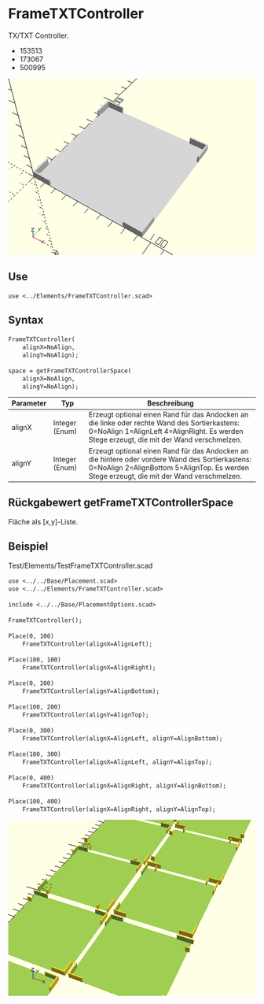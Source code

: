 # FrameTXTController
TX/TXT Controller.
- 153513
- 173067
- 500995

![FrameTXTController](../../images/FrameTXTController.png)

## Use
```
use <../Elements/FrameTXTController.scad>
```

## Syntax
```
FrameTXTController(
    alignX=NoAlign,
    alingY=NoAlign);

space = getFrameTXTControllerSpace(
    alignX=NoAlign,
    alingY=NoAlign);
```

| Parameter | Typ | Beschreibung |
| ------ | ------ | ------ |
| alignX | Integer (Enum) | Erzeugt optional einen Rand für das Andocken an die linke oder rechte Wand des Sortierkastens: 0=NoAlign 1=AlignLeft 4=AlignRight. Es werden Stege erzeugt, die mit der Wand verschmelzen. |
| alignY | Integer (Enum) | Erzeugt optional einen Rand für das Andocken an die hintere oder vordere Wand des Sortierkastens: 0=NoAlign 2=AlignBottom 5=AlignTop. Es werden Stege erzeugt, die mit der Wand verschmelzen. |

## Rückgabewert getFrameTXTControllerSpace
Fläche als \[x,y]-Liste.

## Beispiel
Test/Elements/TestFrameTXTController.scad

```
use <../../Base/Placement.scad>
use <../../Elements/FrameTXTController.scad>

include <../../Base/PlacementOptions.scad>

FrameTXTController();

Place(0, 100)
    FrameTXTController(alignX=AlignLeft);

Place(100, 100)
    FrameTXTController(alignX=AlignRight);

Place(0, 200)
    FrameTXTController(alignY=AlignBottom);

Place(100, 200)
    FrameTXTController(alignY=AlignTop);

Place(0, 300)
    FrameTXTController(alignX=AlignLeft, alignY=AlignBottom);

Place(100, 300)
    FrameTXTController(alignX=AlignLeft, alignY=AlignTop);

Place(0, 400)
    FrameTXTController(alignX=AlignRight, alignY=AlignBottom);

Place(100, 400)
    FrameTXTController(alignX=AlignRight, alignY=AlignTop);
```

![TestFrameElectronicBlock](../../images/FrameTXTController_1.png)